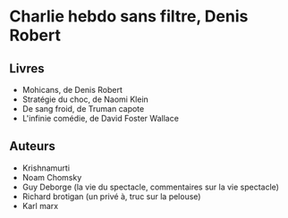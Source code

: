 # Charlie hebdo sans filtre, Denis Robert
## Livres
- Mohicans, de Denis Robert
- Stratégie du choc, de Naomi Klein
- De sang froid, de Truman capote
- L'infinie comédie, de David Foster Wallace
## Auteurs
- Krishnamurti
- Noam Chomsky
- Guy Deborge (la vie du spectacle, commentaires sur la vie spectacle) 
- Richard brotigan (un privé à, truc sur la pelouse) 
- Karl marx
